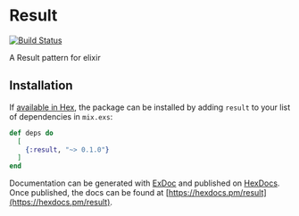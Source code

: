 # Result

[![Build Status](https://semaphoreci.com/api/v1/smita/result/branches/master/badge.svg)](https://semaphoreci.com/smita/result)

A Result pattern for elixir

## Installation

If [available in Hex](https://hex.pm/docs/publish), the package can be installed
by adding `result` to your list of dependencies in `mix.exs`:

```elixir
def deps do
  [
    {:result, "~> 0.1.0"}
  ]
end
```

Documentation can be generated with [ExDoc](https://github.com/elixir-lang/ex_doc)
and published on [HexDocs](https://hexdocs.pm). Once published, the docs can
be found at [https://hexdocs.pm/result](https://hexdocs.pm/result).


